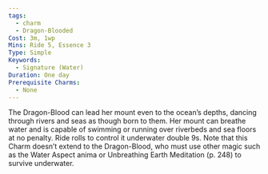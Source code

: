 ```yaml
---
tags:
  - charm
  - Dragon-Blooded
Cost: 3m, 1wp
Mins: Ride 5, Essence 3
Type: Simple
Keywords:
  - Signature (Water)
Duration: One day
Prerequisite Charms:
  - None
---
```

The Dragon-Blood can lead her mount even to the ocean’s depths, dancing through rivers and seas as though born to them. Her mount can breathe water and is capable of swimming or running over riverbeds and sea floors at no penalty. Ride rolls to control it underwater double 9s. Note that this Charm doesn’t extend to the Dragon-Blood, who must use other magic such as the Water Aspect anima or Unbreathing Earth Meditation (p. 248) to survive underwater.